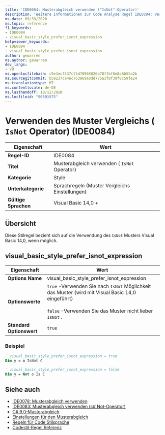 ```yaml
---
title: 'IDE0084: Musterabgleich verwenden ("IsNot"-Operator)'
description: 'Weitere Informationen zur Code Analyse Regel IDE0084: Verwenden des Musterabgleich ("IsNot"-Operator)'
ms.date: 09/30/2020
ms.topic: reference
f1_keywords:
- IDE0084
- visual_basic_style_prefer_isnot_expression
helpviewer_keywords:
- IDE0084
- visual_basic_style_prefer_isnot_expression
author: gewarren
ms.author: gewarren
dev_langs:
- VB
ms.openlocfilehash: c9e3ecf537c25d70908826e78ffbf8e8a8b55a2b
ms.sourcegitcommit: b59237ca4ec763969a0dd775a3f8f39f8c59fe24
ms.translationtype: MT
ms.contentlocale: de-DE
ms.lasthandoff: 10/12/2020
ms.locfileid: "96591975"
---
```

# <a name="use-pattern-matching-isnot-operator-ide0084"></a>Verwenden des Muster Vergleichs ( `IsNot` Operator) (IDE0084)

|Eigenschaft|Wert|
|-|-|
| **Regel-ID** | IDE0084 |
| **Titel** | Musterabgleich verwenden ( `IsNot` Operator) |
| **Kategorie** | Style |
| **Unterkategorie** | Sprachregeln (Muster Vergleichs Einstellungen) |
| **Gültige Sprachen** | Visual Basic 14,0 + |

## <a name="overview"></a>Übersicht

Diese Stilregel bezieht sich auf die Verwendung des `IsNot` Musters Visual Basic 14,0, wenn möglich.

## <a name="visual_basic_style_prefer_isnot_expression"></a>visual_basic_style_prefer_isnot_expression

|Eigenschaft|Wert|
|-|-|
| **Options Name** | visual_basic_style_prefer_isnot_expression |
| **Optionswerte** | `true` -Verwenden Sie nach `IsNot` Möglichkeit das Muster (wird mit Visual Basic 14,0 eingeführt)<br /><br />`false` -Verwenden Sie das Muster nicht lieber `IsNot` . |
| **Standard Optionswert** | `true` |

### <a name="example"></a>Beispiel

```vb
' visual_basic_style_prefer_isnot_expression = true
Dim y = o IsNot C

' visual_basic_style_prefer_isnot_expression = false
Dim y = Not o Is C
```

## <a name="see-also"></a>Siehe auch

- [IDE0078: Musterabgleich verwenden](ide0078.md)
- [IDE0083: Musterabgleich verwenden (c# Not-Operator)](ide0083.md)
- [C# 9,0-Musterabgleich](../../../csharp/whats-new/csharp-9.md#pattern-matching-enhancements)
- [Einstellungen für den Musterabgleich](pattern-matching-preferences.md)
- [Regeln für Code Stilsprache](language-rules.md)
- [Codestil-Regel Referenz](index.md)
